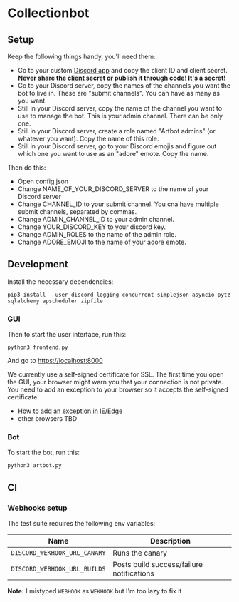 # Collectionbot

## Setup

Keep the following things handy, you'll need them:

- Go to your custom [Discord app](https://discord.com/developers/applications/741867546524909601) and copy the client ID and client secret. **Never share the client secret or publish it through code! It's a secret!**
- Go to your Discord server, copy the names of the channels you want the bot to live in. These are "submit channels". You can have as many as you want.
- Still in your Discord server, copy the name of the channel you want to use to manage the bot. This is your admin channel. There can be only one.
- Still in your Discord server, create a role named "Artbot admins" (or whatever you want). Copy the name of this role.
- Still in your Discord server, go to your Discord emojis and figure out which one you want to use as an "adore" emote. Copy the name.

Then do this:

- Open config.json
- Change NAME_OF_YOUR_DISCORD_SERVER to the name of your Discord server
- Change CHANNEL_ID to your submit channel. You cna have multiple submit channels, separated by commas.
- Change ADMIN_CHANNEL_ID to your admin channel.
- Change YOUR_DISCORD_KEY to your discord key.
- Change ADMIN_ROLES to the name of the admin role.
- Change ADORE_EMOJI to the name of your adore emote.

## Development

Install the necessary dependencies:

```
pip3 install --user discord logging concurrent simplejson asyncio pytz sqlalchemy apscheduler zipfile
```

### GUI

Then to start the user interface, run this:

```
python3 frontend.py
```

And go to [https://localhost:8000](https://localhost:8000)

We currently use a self-signed certificate for SSL. The first time you open the GUI, your browser might warn you that your connection is not private. You need to add an exception to your browser so it accepts the self-signed certificate.

- [How to add an exception in IE/Edge](https://medium.com/@ali.dev/how-to-trust-any-self-signed-ssl-certificate-in-ie11-and-edge-fa7b416cac68)
- other browsers TBD

### Bot

To start the bot, run this:

```
python3 artbot.py
```

## CI

### Webhooks setup

The test suite requires the following env variables:

| Name                         | Description                               |
| ---------------------------- | ----------------------------------------- |
| `DISCORD_WEKHOOK_URL_CANARY` | Runs the canary                           |
| `DISCORD_WEBHOOK_URL_BUILDS` | Posts build success/failure notifications |

**Note:** I mistyped `WEBHOOK` as `WEKHOOK` but I'm too lazy to fix it
